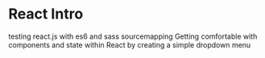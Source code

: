 # React Intro
testing react.js with es6 and sass sourcemapping
Getting comfortable with components and state within React by creating a simple dropdown menu
